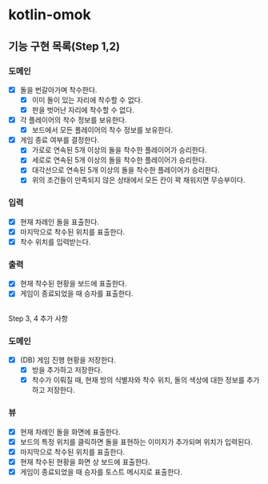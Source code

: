 # kotlin-omok

## 기능 구현 목록(Step 1,2)

### 도메인
- [x] 돌을 번갈아가며 착수한다.
    - [x] 이미 돌이 있는 자리에 착수할 수 없다.
    - [x] 판을 벗어난 자리에 착수할 수 없다.
- [x] 각 플레이어의 착수 정보를 보유한다.
    - [x] 보드에서 모든 플레이어의 착수 정보를 보유한다.
- [x] 게임 종료 여부를 결정한다.
    - [x] 가로로 연속된 5개 이상의 돌을 착수한 플레이어가 승리한다.
    - [x] 세로로 연속된 5개 이상의 돌을 착수한 플레이어가 승리한다.
    - [x] 대각선으로 연속된 5개 이상의 돌을 착수한 플레이어가 승리한다.
    - [x] 위의 조건들이 만족되지 않은 상태에서 모든 칸이 꽉 채워지면 무승부이다.

### 입력
- [x] 현재 차례인 돌을 표출한다.
- [x] 마지막으로 착수된 위치를 표출한다.
- [x] 착수 위치를 입력받는다.

### 출력
- [x] 현재 착수된 현황을 보드에 표출한다.
- [x] 게임이 종료되었을 때 승자를 표출한다.

## 
Step 3, 4 추가 사항

### 도메인
- [x] (DB) 게임 진행 현황을 저장한다.
  - [x] 방을 추가하고 저장한다.
  - [x] 착수가 이뤄질 때, 현재 방의 식별자와 착수 위치, 돌의 색상에 대한 정보를 추가하고 저장한다.

### 뷰
- [x] 현재 차례인 돌을 화면에 표출한다.
- [x] 보드의 특정 위치를 클릭하면 돌을 표현하는 이미지가 추가되며 위치가 입력된다.
- [x] 마지막으로 착수된 위치를 표출한다.
- [x] 현재 착수된 현황을 화면 상 보드에 표출한다.
- [x] 게임이 종료되었을 때 승자를 토스트 메시지로 표출한다.
